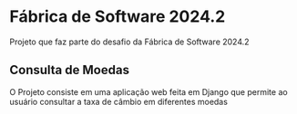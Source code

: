 # Fábrica de Software 2024.2

Projeto que faz parte do desafio da Fábrica de Software 2024.2

## Consulta de Moedas

O Projeto consiste em uma aplicação web feita em Django que permite ao usuário consultar a taxa de câmbio em diferentes moedas
